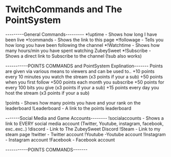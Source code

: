 # TwitchCommands and The PointSystem
---------General Commands---------
*!uptime - Shows how long I have been live
*!commands - Shows the link to this page 
*!followage - Tells you how long you have been following the channel
*!Watchtime - Shows how many hours/min you have spent watching ZubeySweet
*!Subscribe - Shows a direct link to Subscribe to the channel (!sub also works)

-----------POINTS COMMANDS and PointSystem Explination-------
Points are given via various means to viewers and can be used to..
+10 points every 10 minutes you watch the stream (x3 points if your a sub)
+50 points when you first follow
+500 points each month you subscribe
+50 points for every 100 bits you give (x3 points if your a sub)
+15 points every day you host the stream (x3 points if your a sub)

!points - Shows how many points you have and your rank on the leaderboard
!Leaderboard - A link to the points leaderboard



-------Social Media and Game Accounts--------
!socialaccounts - Shows a link to EVERY social media account (Twitter, Youtube, instagram, facebook, exc..exc..)
!discord - Link to The ZubeySweet Discord
!Steam - Link to my steam page
!twitter - Twitter account
!Youtube -Youtube account
!Instagram - Instagram account
!Facebook - Facebook account

-----------POINTS COMMANDS-------
